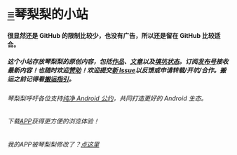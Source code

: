 # [≡][]琴梨梨的小站
#### 很显然还是 GitHub 的限制比较少，也没有广告，所以还是留在 GitHub 比较适合。  
##### 这个小站存放琴梨梨的原创内容，包括[作品][]、[文章][]以及[填坑状态][]。订阅[发布号][]接收最新内容！也随时欢迎[赞助][]！欢迎提交[新 Issue][]以反馈或申请转载/开坑/合作。搬运之前记得看[搬运指引][]。  
###### 琴梨梨呼吁各位支持[纯净 Android 公约][]，共同打造更好的 Android 生态。  
###### 下载[APP][]获得更方便的浏览体验！  
  
  
  
  
  
  
  
  
  
  
  
  
  
###### 我的APP被琴梨梨修改了？[点这里][]























[发布号]: https://t.me/qinlilibeta
[文章]: ArticleSave/list.md
[纯净 Android 公约]: https://pure.qinlili.bid
[APP]: https://github.com/qinlili23333/QinliliArticles/releases/tag/QinliliClient
[赞助]: https://afdian.net/@qinliliAPP
[作品]: https://github.com/qinlili23333/QinliliArticles/releases/
[填坑状态]: https://github.com/qinlili23333/QinliliArticles/projects/
[新 Issue]: https://github.com/qinlili23333/QinliliArticles/issues
[搬运指引]: Copyright/Guide.md
[点这里]: Copyright/MyAppIsChanged.md
[≡]: Guide.md

